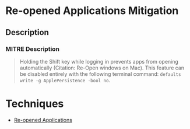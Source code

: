 
# Re-opened Applications Mitigation

## Description

### MITRE Description

> Holding the Shift key while logging in prevents apps from opening automatically (Citation: Re-Open windows on Mac). This feature can be disabled entirely with the following terminal command: <code>defaults write -g ApplePersistence -bool no</code>.


# Techniques


* [Re-opened Applications](../techniques/Re-opened-Applications.md)

